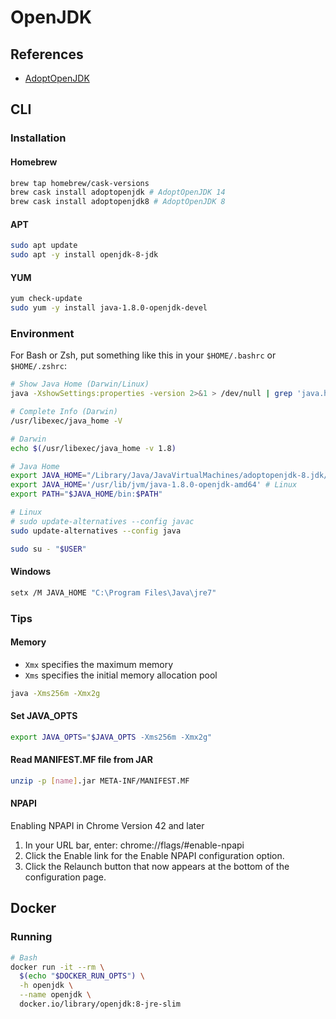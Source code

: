 # OpenJDK

## References

- [AdoptOpenJDK](https://adoptopenjdk.net/)

## CLI

### Installation

#### Homebrew

```sh
brew tap homebrew/cask-versions
brew cask install adoptopenjdk # AdoptOpenJDK 14
brew cask install adoptopenjdk8 # AdoptOpenJDK 8
```

#### APT

```sh
sudo apt update
sudo apt -y install openjdk-8-jdk
```

#### YUM

```sh
yum check-update
sudo yum -y install java-1.8.0-openjdk-devel
```

### Environment

For Bash or Zsh, put something like this in your `$HOME/.bashrc` or `$HOME/.zshrc`:

```sh
# Show Java Home (Darwin/Linux)
java -XshowSettings:properties -version 2>&1 > /dev/null | grep 'java.home'

# Complete Info (Darwin)
/usr/libexec/java_home -V
```

```sh
# Darwin
echo $(/usr/libexec/java_home -v 1.8)

# Java Home
export JAVA_HOME="/Library/Java/JavaVirtualMachines/adoptopenjdk-8.jdk/Contents/Home" # Darwin
export JAVA_HOME='/usr/lib/jvm/java-1.8.0-openjdk-amd64' # Linux
export PATH="$JAVA_HOME/bin:$PATH"
```

```sh
# Linux
# sudo update-alternatives --config javac
sudo update-alternatives --config java
```

```sh
sudo su - "$USER"
```

#### Windows

```sh
setx /M JAVA_HOME "C:\Program Files\Java\jre7"
```

### Tips

#### Memory

- `Xmx` specifies the maximum memory
- `Xms` specifies the initial memory allocation pool

```sh
java -Xms256m -Xmx2g
```

#### Set JAVA_OPTS

```sh
export JAVA_OPTS="$JAVA_OPTS -Xms256m -Xmx2g"
```

#### Read MANIFEST.MF file from JAR

```sh
unzip -p [name].jar META-INF/MANIFEST.MF
```

#### NPAPI

Enabling NPAPI in Chrome Version 42 and later

1. In your URL bar, enter: chrome://flags/#enable-npapi
2. Click the Enable link for the Enable NPAPI configuration option.
3. Click the Relaunch button that now appears at the bottom of the configuration page.

## Docker

### Running

```sh
# Bash
docker run -it --rm \
  $(echo "$DOCKER_RUN_OPTS") \
  -h openjdk \
  --name openjdk \
  docker.io/library/openjdk:8-jre-slim
```
